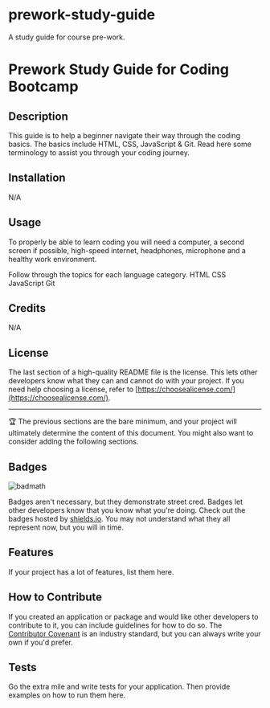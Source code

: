 # prework-study-guide
A study guide for course pre-work.

# Prework Study Guide for Coding Bootcamp

## Description

This guide is to help a beginner navigate their way through the coding basics. The basics include HTML, CSS, JavaScript & Git. 
Read here some terminology to assist you through your coding journey.

## Installation

N/A

## Usage

To properly be able to learn coding you will need a computer, a second screen if possible, high-speed internet, headphones, microphone and a healthy work environment.

Follow through the topics for each language category.
HTML
CSS
JavaScript
Git


## Credits

N/A

## License

The last section of a high-quality README file is the license. This lets other developers know what they can and cannot do with your project. If you need help choosing a license, refer to [https://choosealicense.com/](https://choosealicense.com/).

---

🏆 The previous sections are the bare minimum, and your project will ultimately determine the content of this document. You might also want to consider adding the following sections.

## Badges

![badmath](https://img.shields.io/github/languages/top/nielsenjared/badmath)

Badges aren't necessary, but they demonstrate street cred. Badges let other developers know that you know what you're doing. Check out the badges hosted by [shields.io](https://shields.io/). You may not understand what they all represent now, but you will in time.

## Features

If your project has a lot of features, list them here.

## How to Contribute

If you created an application or package and would like other developers to contribute to it, you can include guidelines for how to do so. The [Contributor Covenant](https://www.contributor-covenant.org/) is an industry standard, but you can always write your own if you'd prefer.

## Tests

Go the extra mile and write tests for your application. Then provide examples on how to run them here.